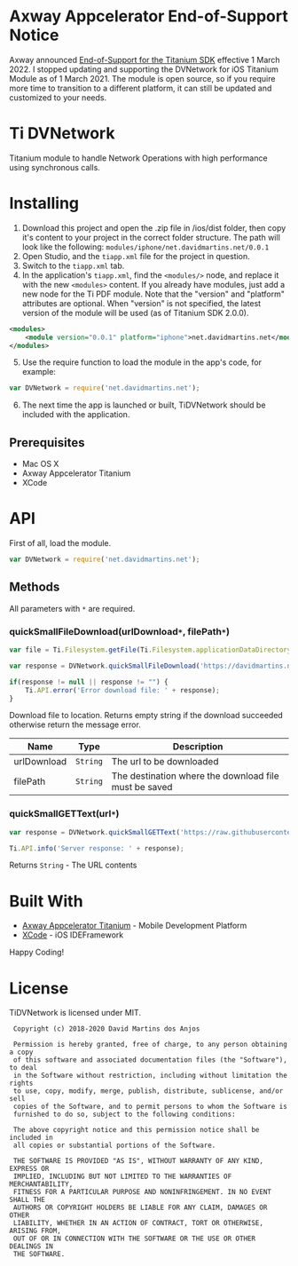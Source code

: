 # Axway Appcelerator End-of-Support Notice

Axway announced [End-of-Support for the Titanium SDK](https://devblog.axway.com/featured/product-update-changes-to-application-development-services-appcelerator/) effective 1 March 2022. I stopped updating and supporting the DVNetwork for iOS Titanium Module as of 1 March 2021. The module is open source, so if you require more time to transition to a different platform, it can still be updated and customized to your needs.

# Ti DVNetwork

Titanium module to handle Network Operations with high performance using synchronous calls.

# Installing

1. Download this project and open the .zip file in /ios/dist folder, then copy it's content to your project in the correct folder structure. The path will look like the following: `modules/iphone/net.davidmartins.net/0.0.1`
2. Open Studio, and the `tiapp.xml` file for the project in question.
3. Switch to the `tiapp.xml` tab.
4. In the application's `tiapp.xml`, find the `<modules/>` node, and replace it with the new `<modules>` content. If you already have modules, just add a new node for the Ti PDF module. Note that the "version" and "platform" attributes are optional. When "version" is not specified, the latest version of the module will be used (as of Titanium SDK 2.0.0).
```xml
<modules>
	<module version="0.0.1" platform="iphone">net.davidmartins.net</module>
</modules>
```
5. Use the require function to load the module in the app's code, for example:
```javascript
var DVNetwork = require('net.davidmartins.net');
```
6. The next time the app is launched or built, TiDVNetwork should be included with the application.

## Prerequisites

* Mac OS X
* Axway Appcelerator Titanium
* XCode

# API

First of all, load the module.

```javascript
var DVNetwork = require('net.davidmartins.net');
```

## Methods

All parameters with `*` are required.

### quickSmallFileDownload(urlDownload`*`, filePath`*`)
```javascript
var file = Ti.Filesystem.getFile(Ti.Filesystem.applicationDataDirectory, 'myfile.jpg');

var response = DVNetwork.quickSmallFileDownload('https://davidmartins.net/wp-content/themes/davidmartins/img/imageindex.jpg', file.resolve());

if(response != null || response != "") {
	Ti.API.error('Error download file: ' + response);
}
```
Download file to location. Returns empty string if the download succeeded otherwise return the message error.

| Name | Type | Description |
| --- |:---:| --- |
| urlDownload | `String` | The url to be downloaded |
| filePath | `String` | The destination where the download file must be saved |

### quickSmallGETText(url`*`)
```javascript
var response = DVNetwork.quickSmallGETText('https://raw.githubusercontent.com/DaveKun/TiDVNetwork/master/license.md');

Ti.API.info('Server response: ' + response);
```
Returns `String` - The URL contents

# Built With

* [Axway Appcelerator Titanium](https://www.appcelerator.com/) - Mobile Development Platform
* [XCode](https://developer.apple.com/xcode/) - iOS IDEFramework

Happy Coding!

# License

TiDVNetwork is licensed under MIT.

```
 Copyright (c) 2018-2020 David Martins dos Anjos

 Permission is hereby granted, free of charge, to any person obtaining a copy
 of this software and associated documentation files (the "Software"), to deal
 in the Software without restriction, including without limitation the rights
 to use, copy, modify, merge, publish, distribute, sublicense, and/or sell
 copies of the Software, and to permit persons to whom the Software is
 furnished to do so, subject to the following conditions:

 The above copyright notice and this permission notice shall be included in
 all copies or substantial portions of the Software.

 THE SOFTWARE IS PROVIDED "AS IS", WITHOUT WARRANTY OF ANY KIND, EXPRESS OR
 IMPLIED, INCLUDING BUT NOT LIMITED TO THE WARRANTIES OF MERCHANTABILITY,
 FITNESS FOR A PARTICULAR PURPOSE AND NONINFRINGEMENT. IN NO EVENT SHALL THE
 AUTHORS OR COPYRIGHT HOLDERS BE LIABLE FOR ANY CLAIM, DAMAGES OR OTHER
 LIABILITY, WHETHER IN AN ACTION OF CONTRACT, TORT OR OTHERWISE, ARISING FROM,
 OUT OF OR IN CONNECTION WITH THE SOFTWARE OR THE USE OR OTHER DEALINGS IN
 THE SOFTWARE.
```
